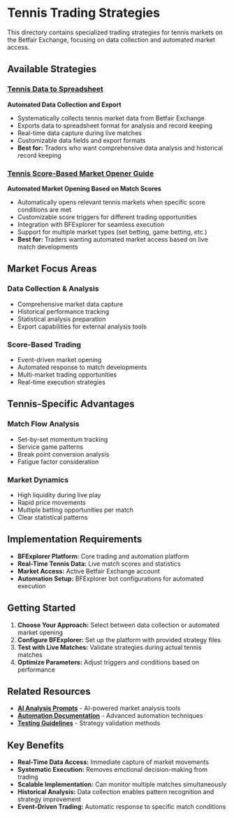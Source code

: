 # Tennis Trading Strategies

This directory contains specialized trading strategies for tennis markets on the Betfair Exchange, focusing on data collection and automated market access.

## Available Strategies

### [Tennis Data to Spreadsheet](DataToSpreadsheet.md)
**Automated Data Collection and Export**
- Systematically collects tennis market data from Betfair Exchange
- Exports data to spreadsheet format for analysis and record keeping
- Real-time data capture during live matches
- Customizable data fields and export formats
- **Best for:** Traders who want comprehensive data analysis and historical record keeping

### [Tennis Score-Based Market Opener Guide](OpenMyMarketsByScore.md)
**Automated Market Opening Based on Match Scores**
- Automatically opens relevant tennis markets when specific score conditions are met
- Customizable score triggers for different trading opportunities
- Integration with BFExplorer for seamless execution
- Support for multiple market types (set betting, game betting, etc.)
- **Best for:** Traders wanting automated market access based on live match developments

## Market Focus Areas

### Data Collection & Analysis
- Comprehensive market data capture
- Historical performance tracking
- Statistical analysis preparation
- Export capabilities for external analysis tools

### Score-Based Trading
- Event-driven market opening
- Automated response to match developments
- Multi-market trading opportunities
- Real-time execution strategies

## Tennis-Specific Advantages

### Match Flow Analysis
- Set-by-set momentum tracking
- Service game patterns
- Break point conversion analysis
- Fatigue factor consideration

### Market Dynamics
- High liquidity during live play
- Rapid price movements
- Multiple betting opportunities per match
- Clear statistical patterns

## Implementation Requirements

- **BFExplorer Platform:** Core trading and automation platform
- **Real-Time Tennis Data:** Live match scores and statistics
- **Market Access:** Active Betfair Exchange account
- **Automation Setup:** BFExplorer bot configurations for automated execution

## Getting Started

1. **Choose Your Approach:** Select between data collection or automated market opening
2. **Configure BFExplorer:** Set up the platform with provided strategy files
3. **Test with Live Matches:** Validate strategies during actual tennis matches
4. **Optimize Parameters:** Adjust triggers and conditions based on performance

## Related Resources

- **[AI Analysis Prompts](../../Prompts/README.md)** - AI-powered market analysis tools
- **[Automation Documentation](../../Automation/README.md)** - Advanced automation techniques
- **[Testing Guidelines](../../TestingStrategy.md)** - Strategy validation methods

## Key Benefits

- **Real-Time Data Access:** Immediate capture of market movements
- **Systematic Execution:** Removes emotional decision-making from trading
- **Scalable Implementation:** Can monitor multiple matches simultaneously
- **Historical Analysis:** Data collection enables pattern recognition and strategy improvement
- **Event-Driven Trading:** Automatic response to specific match conditions